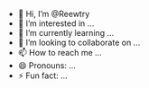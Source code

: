 - 👋 Hi, I’m @Reewtry
- 👀 I’m interested in ...
- 🌱 I’m currently learning ...
- 💞️ I’m looking to collaborate on ...
- 📫 How to reach me ...
- 😄 Pronouns: ...
- ⚡ Fun fact: ...

<!---
Reewtry/Reewtry is a ✨ special ✨ repository because its `README.md` (this file) appears on your GitHub profile.
You can click the Preview link to take a look at your changes.
--->
